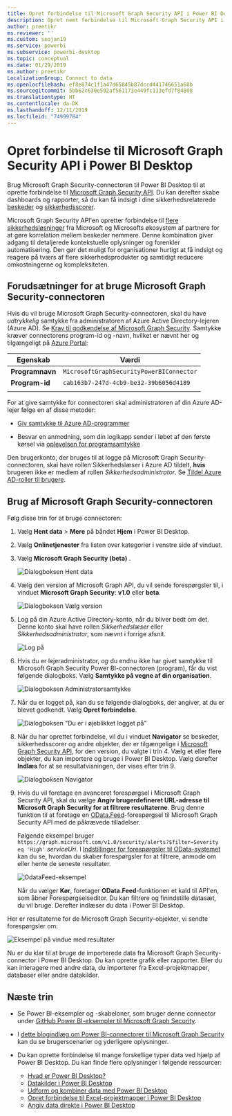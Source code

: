 ```yaml
---
title: Opret forbindelse til Microsoft Graph Security API i Power BI Desktop
description: Opret nemt forbindelse til Microsoft Graph Security API i Power BI Desktop
author: preetikr
ms.reviewer: ''
ms.custom: seojan19
ms.service: powerbi
ms.subservice: powerbi-desktop
ms.topic: conceptual
ms.date: 01/29/2019
ms.author: preetikr
LocalizationGroup: Connect to data
ms.openlocfilehash: ef8e874c1f1a47d65845b87dccd441746651a68b
ms.sourcegitcommit: 5bb62c630e592af561173e449fc113efd7f84808
ms.translationtype: HT
ms.contentlocale: da-DK
ms.lasthandoff: 12/11/2019
ms.locfileid: "74999784"
---
```

# <a name="connect-to-the-microsoft-graph-security-api-in-power-bi-desktop"></a>Opret forbindelse til Microsoft Graph Security API i Power BI Desktop

Brug Microsoft Graph Security-connectoren til Power BI Desktop til at oprette forbindelse til [Microsoft Graph Security API](https://aka.ms/graphsecuritydocs). Du kan derefter skabe dashboards og rapporter, så du kan få indsigt i dine sikkerhedsrelaterede [beskeder](https://docs.microsoft.com/graph/api/resources/alert?view=graph-rest-1.0) og [sikkerhedsscorer](https://docs.microsoft.com/graph/api/resources/securescores?view=graph-rest-beta).

Microsoft Graph Security API'en opretter forbindelse til [flere sikkerhedsløsninger](https://aka.ms/graphsecurityalerts) fra Microsoft og Microsofts økosystem af partnere for at gøre korrelation mellem beskeder nemmere. Denne kombination giver adgang til detaljerede kontekstuelle oplysninger og forenkler automatisering. Den gør det muligt for organisationer hurtigt at få indsigt og reagere på tværs af flere sikkerhedsprodukter og samtidigt reducere omkostningerne og kompleksiteten.

## <a name="prerequisites-to-use-the-microsoft-graph-security-connector"></a>Forudsætninger for at bruge Microsoft Graph Security-connectoren

Hvis du vil bruge Microsoft Graph Security-connectoren, skal du have *udtrykkelig* samtykke fra administratoren af Azure Active Directory-lejeren (Azure AD). Se [Krav til godkendelse af Microsoft Graph Security](https://aka.ms/graphsecurityauth).
Samtykke kræver connectorens program-id og -navn, hvilket er nævnt her og tilgængeligt på [Azure Portal](https://portal.azure.com):

| Egenskab | Værdi |
|----------|-------|
| **Programnavn** | `MicrosoftGraphSecurityPowerBIConnector` |
| **Program-id** | `cab163b7-247d-4cb9-be32-39b6056d4189` |
|||

For at give samtykke for connectoren skal administratoren af din Azure AD-lejer følge en af disse metoder:

* [Giv samtykke til Azure AD-programmer](https://docs.microsoft.com/azure/active-directory/develop/v2-permissions-and-consent)

* Besvar en anmodning, som din logikapp sender i løbet af den første kørsel via [oplevelsen for programsamtykke](https://docs.microsoft.com/azure/active-directory/develop/application-consent-experience)
   
Den brugerkonto, der bruges til at logge på Microsoft Graph Security-connectoren, skal have rollen Sikkerhedslæser i Azure AD tildelt, **hvis** brugeren ikke er medlem af rollen *Sikkerhedsadministrator*. Se [Tildel Azure AD-roller til brugere](https://docs.microsoft.com/graph/security-authorization#assign-azure-ad-roles-to-users).

## <a name="using-the-microsoft-graph-security-connector"></a>Brug af Microsoft Graph Security-connectoren

Følg disse trin for at bruge connectoren:

1. Vælg **Hent data** > **Mere** på båndet **Hjem** i Power BI Desktop.
2. Vælg **Onlinetjenester** fra listen over kategorier i venstre side af vinduet.
3. Vælg **Microsoft Graph Security (beta)** .

    ![Dialogboksen Hent data](media/desktop-connect-graph-security/GetData.PNG)
    
4. Vælg den version af Microsoft Graph API, du vil sende forespørgsler til, i vinduet **Microsoft Graph Security**: **v1.0** eller **beta**.

    ![Dialogboksen Vælg version](media/desktop-connect-graph-security/selectVersion.PNG)
    
5. Log på din Azure Active Directory-konto, når du bliver bedt om det. Denne konto skal have rollen *Sikkerhedslæser* eller *Sikkerhedsadministrator*, som nævnt i forrige afsnit.

    ![Log på](media/desktop-connect-graph-security/SignIn.PNG) 
    
6. Hvis du er lejeradministrator, *og* du endnu ikke har givet samtykke til Microsoft Graph Security Power BI-connectoren (program), får du vist følgende dialogboks. Vælg **Samtykke på vegne af din organisation**.

    ![Dialogboksen Administratorsamtykke](media/desktop-connect-graph-security/AdminConsent.PNG)
    
7. Når du er logget på, kan du se følgende dialogboks, der angiver, at du er blevet godkendt. Vælg **Opret forbindelse**.

    ![Dialogboksen "Du er i øjeblikket logget på"](media/desktop-connect-graph-security/SignedIn.PNG)
    
8. Når du har oprettet forbindelse, vil du i vinduet **Navigator** se beskeder, sikkerhedsscorer og andre objekter, der er tilgængelige i [Microsoft Graph Security API](https://aka.ms/graphsecuritydocs), for den version, du valgte i trin 4. Vælg et eller flere objekter, du kan importere og bruge i Power BI Desktop. Vælg derefter **Indlæs** for at se resultatvisningen, der vises efter trin 9.

    ![Dialogboksen Navigator](media/desktop-connect-graph-security/NavTable.PNG)
    
9. Hvis du vil foretage en avanceret forespørgsel i Microsoft Graph Security API, skal du vælge **Angiv brugerdefineret URL-adresse til Microsoft Graph Security for at filtrere resultaterne**. Brug denne funktion til at foretage en [OData.Feed](https://docs.microsoft.com/power-bi/desktop-connect-odata)-forespørgsel til Microsoft Graph Security API med de påkrævede tilladelser.

   Følgende eksempel bruger `https://graph.microsoft.com/v1.0/security/alerts?$filter=Severity eq 'High'` *serviceUri*. I [Indstillinger for forespørgsler til OData-systemet](https://docs.microsoft.com/graph/query-parameters) kan du se, hvordan du skaber forespørgsler for at filtrere, anmode om eller hente de seneste resultater.

   ![OdataFeed-eksempel](media/desktop-connect-graph-security/ODataFeed.PNG)
    
   Når du vælger **Kør**, foretager **OData.Feed**-funktionen et kald til API'en, som åbner Forespørgselseditor. Du kan filtrere og finindstille datasæt, du vil bruge. Derefter indlæser du data i Power BI Desktop.

Her er resultaterne for de Microsoft Graph Security-objekter, vi sendte forespørgsler om:

   ![Eksempel på vindue med resultater](media/desktop-connect-graph-security/Result.PNG)
    

Nu er du klar til at bruge de importerede data fra Microsoft Graph Security-connector i Power BI Desktop. Du kan oprette grafik eller rapporter. Eller du kan interagere med andre data, du importerer fra Excel-projektmapper, databaser eller andre datakilder.

## <a name="next-steps"></a>Næste trin
* Se Power BI-eksempler og -skabeloner, som bruger denne connector under [GitHub Power BI-eksempler til Microsoft Graph Security](https://aka.ms/graphsecuritypowerbiconnectorsamples).

* I [dette blogindlæg om Power BI-connectorer til Microsoft Graph Security](https://aka.ms/graphsecuritypowerbiconnectorblogpost) kan du se brugerscenarier og yderligere oplysninger.

* Du kan oprette forbindelse til mange forskellige typer data ved hjælp af Power BI Desktop. Du kan finde flere oplysninger i følgende ressourcer:

    * [Hvad er Power BI Desktop?](desktop-what-is-desktop.md)
    * [Datakilder i Power BI Desktop](desktop-data-sources.md)
    * [Udform og kombiner data med Power BI Desktop](desktop-shape-and-combine-data.md)
    * [Opret forbindelse til Excel-projektmapper i Power BI Desktop](desktop-connect-excel.md)
    * [Angiv data direkte i Power BI Desktop](desktop-enter-data-directly-into-desktop.md)
